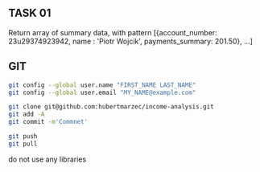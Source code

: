 ## TASK 01
Return array of summary data, with pattern
[{account_number: 23u29374923942, name : 'Piotr Wojcik', payments_summary: 201.50}, ...]


## GIT
```bash
git config --global user.name "FIRST_NAME LAST_NAME"
git config --global user.email "MY_NAME@example.com"

git clone git@github.com:hubertmarzec/income-analysis.git
git add -A
git commit -m'Commnet'

git push
git pull  
```
do not use any libraries

